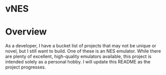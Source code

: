 # vNES
# Overview
As a developer, I have a bucket list of projects that may not be unique or novel, but I still want to build. One of these is an NES emulator. While there are plenty of excellent, high-quality emulators available, this project is intended solely as a personal hobby. I will update this README as the project progresses. 
